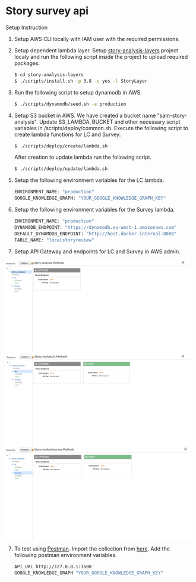 # Story survey api

Setup Instruction

1. Setup AWS CLI locally with IAM user with the required permissions.
2. Setup dependent lambda layer. Setup [story-analysis-layers](https://github.com/ishrat2003/story-analysis-layers) project localy and run the following script inside the project to upload required packages. 
    ```sh
    $ cd story-analysis-layers
    $ ./scripts/install.sh -p 3.8 -u yes -l StoryLayer
    ```
2. Run the following script to setup dynamodb in AWS.
    ```sh
    $ ./scripts/dynamodb/seed.sh -e production
    ```

3. Setup S3 bucket in AWS. We have created a bucket name "sam-story-analysis". Update S3_LAMBDA_BUCKET and other necessary script variables in /scripts/deploy/common.sh. Execute the following script to create lambda functions for LC and Survey.
    ```sh
    $ ./scripts/deploy/create/lambda.sh
    ```
    After creation to update lambda run the following script.
    ```sh
    $ ./scripts/deploy/update/lambda.sh
    ```
4. Setup the following environment variables for the LC lambda.
    ```sh
    ENVIRONMENT_NAME: "production"
    GOOGLE_KNOWLEDGE_GRAPH: "YOUR_GOOGLE_KNOWLEDGE_GRAPH_KEY"
    ```
5. Setup the following environment variables for the Survey lambda.
    ```sh
    ENVIRONMENT_NAME: "production"
    DYNAMODB_ENDPOINT: "https://dynamodb.eu-west-1.amazonaws.com"
    DEFAULT_DYNAMODB_ENDPOINT: "http://host.docker.internal:8000"
    TABLE_NAME: "localstoryreview"
    ```
6. Setup API Gateway and endpoints for LC and Survey in AWS admin.
<div style='float: center'>
  <img style='width: 500px' src="./docs/images/api-gateway-2.png"></img>
</div>
<div style='float: center'>
  <img style='width: 500px' src="./docs/images/api-gateway-3.png"></img>
</div>
<div style='float: center'>
  <img style='width: 500px' src="./docs/images/api-gateway-1.png"></img>
</div>

7. To test using [Postman](https://www.postman.com/). Import the collection from [here](./docs/api.postman_collection.json). Add the following postman environment variables.
    ```sh
    API_URL http://127.0.0.1:3500
    GOOGLE_KNOWLEDGE_GRAPH "YOUR_GOOGLE_KNOWLEDGE_GRAPH_KEY"
    ```
